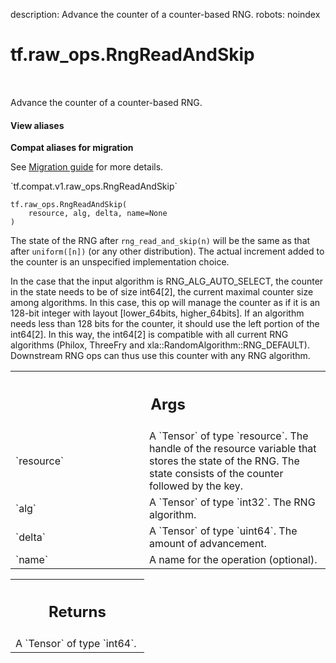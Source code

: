 description: Advance the counter of a counter-based RNG.
robots: noindex

# tf.raw_ops.RngReadAndSkip

<!-- Insert buttons and diff -->

<table class="tfo-notebook-buttons tfo-api nocontent" align="left">

</table>



Advance the counter of a counter-based RNG.


<section class="expandable">
  <h4 class="showalways">View aliases</h4>
  <p>
<b>Compat aliases for migration</b>
<p>See
<a href="https://www.tensorflow.org/guide/migrate">Migration guide</a> for
more details.</p>
<p>`tf.compat.v1.raw_ops.RngReadAndSkip`</p>
</p>
</section>

<pre class="devsite-click-to-copy prettyprint lang-py tfo-signature-link">
<code>tf.raw_ops.RngReadAndSkip(
    resource, alg, delta, name=None
)
</code></pre>



<!-- Placeholder for "Used in" -->

The state of the RNG after
`rng_read_and_skip(n)` will be the same as that after `uniform([n])`
(or any other distribution). The actual increment added to the
counter is an unspecified implementation choice.

In the case that the input algorithm is RNG_ALG_AUTO_SELECT, the counter in the state needs to be of size int64[2], the current maximal counter size among algorithms. In this case, this op will manage the counter as if it is an 128-bit integer with layout [lower_64bits, higher_64bits]. If an algorithm needs less than 128 bits for the counter, it should use the left portion of the int64[2]. In this way, the int64[2] is compatible with all current RNG algorithms (Philox, ThreeFry and xla::RandomAlgorithm::RNG_DEFAULT). Downstream RNG ops can thus use this counter with any RNG algorithm.

<!-- Tabular view -->
 <table class="responsive fixed orange">
<colgroup><col width="214px"><col></colgroup>
<tr><th colspan="2"><h2 class="add-link">Args</h2></th></tr>

<tr>
<td>
`resource`<a id="resource"></a>
</td>
<td>
A `Tensor` of type `resource`.
The handle of the resource variable that stores the state of the RNG. The state consists of the counter followed by the key.
</td>
</tr><tr>
<td>
`alg`<a id="alg"></a>
</td>
<td>
A `Tensor` of type `int32`. The RNG algorithm.
</td>
</tr><tr>
<td>
`delta`<a id="delta"></a>
</td>
<td>
A `Tensor` of type `uint64`. The amount of advancement.
</td>
</tr><tr>
<td>
`name`<a id="name"></a>
</td>
<td>
A name for the operation (optional).
</td>
</tr>
</table>



<!-- Tabular view -->
 <table class="responsive fixed orange">
<colgroup><col width="214px"><col></colgroup>
<tr><th colspan="2"><h2 class="add-link">Returns</h2></th></tr>
<tr class="alt">
<td colspan="2">
A `Tensor` of type `int64`.
</td>
</tr>

</table>

